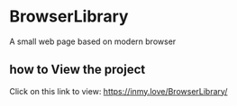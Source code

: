 # BrowserLibrary
  A small web page based on modern browser

## how to View the project
  Click on this link to view: https://inmy.love/BrowserLibrary/
